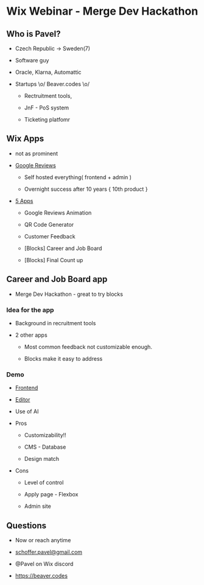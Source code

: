 
# Wix Webinar - Merge Dev Hackathon





## Who is Pavel?

- Czech Republic -> Sweden(7)

- Software guy

- Oracle, Klarna, Automattic

- Startups \o/ Beaver.codes \o/

    - Rectruitment tools, 
    
    - JnF - PoS system
    
    - Ticketing platfomr







## Wix Apps

- <Velo> not as prominent

- [Google Reviews](https://beaver.codes/google-reviews/)

    - Self hosted everything( frontend + admin )

    - Overnight success after 10 years { 10th product }

- [5 Apps](https://www.wix.com/app-market/developer/beaver-codes)

    - Google Reviews Animation

    - QR Code Generator

    - Customer Feedback

    - [Blocks] Career and Job Board

    - [Blocks] Final Count up







## Career and Job Board app

- Merge Dev Hackathon - great to try blocks



### Idea for the app

- Background in recruitment tools

- 2 other apps 

    - Most common feedback not customizable enough.

    - Blocks make it easy to address



### Demo

- [Frontend](https://schofferpavel.wixstudio.com/jobboarddemo/blank)

- [Editor](https://editor.wix.com/studio/7d34db26-1915-46ec-97b4-a814487ec157?metaSiteId=70ff955a-2597-4704-8a25-5013c27afc3b) 
        
- Use of AI

- Pros

    - Customizability!!

    - CMS - Database

    - Design match

- Cons

    - Level of control

    - Apply page - Flexbox

    - Admin site







## Questions

- Now or reach anytime

- schoffer.pavel@gmail.com

- @Pavel on Wix discord

- https://beaver.codes